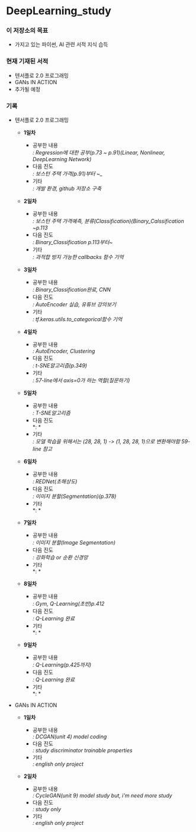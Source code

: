 # DeepLearning_study

### 이 저장소의 목표

+ 가지고 있는 파이썬, AI 관련 서적 지식 습득 


### 현재 기재된 서적

+ 텐서플로 2.0 프로그래밍
+ GANs IN ACTION  
+ 추가될 예정

### 기록

+ 텐서플로 2.0 프로그래밍

  - __1일차__
  
    * 공부한 내용  
    *: Regression에 대한 공부(p.73 ~ p.91)(Linear, Nonlinear, DeepLearning Network)*
    * 다음 진도  
    *: 보스턴 주택 가격(p.91)부터 ~_*
    * 기타   
    *: 개발 환경, github 저장소 구축*
  
  - __2일차__
  
    * 공부한 내용  
    *: 보스턴 주택 가격예측, 분류(Classification)(Binary_Calssification ~p.113*
    * 다음 진도  
    *: Binary_Classification p.113부터~*
    * 기타   
    *: 과적합 방지 가능한 callbacks 함수 기억*
  
  - __3일차__
  
    * 공부한 내용  
    *: Binary_Classification완료, CNN*
    * 다음 진도  
    *: AutoEncoder 실습, 유튜브 강의보기*
    * 기타   
    *: tf.keras.utils.to_categorical함수 기억*
      
  - __4일차__
  
    * 공부한 내용  
    *: AutoEncoder, Clustering*
    * 다음 진도  
    *: t-SNE알고리즘(p.349)*
    * 기타   
    *: 57-line에서 axis=0가 하는 역할(질문하기)*
   
  - __5일차__
  
    * 공부한 내용  
    *: T-SNE알고리즘*
    * 다음 진도  
    *: *
    * 기타   
    *: 모델 학습을 위해서는 (28, 28, 1) -> (1, 28, 28, 1)으로 변환해야함 59-line 참고*

  - __6일차__
  
    * 공부한 내용  
    *: REDNet(초해상도)*
    * 다음 진도  
    *: 이미지 분할(Segmentation)(p.378)*
    * 기타   
    *: *

  - __7일차__
  
    * 공부한 내용  
    *: 이미지 분할(Image Segmentation)*
    * 다음 진도  
    *: 강화학습 or 순환 신경망*
    * 기타   
    *: *

  - __8일차__
  
    * 공부한 내용  
    *: Gym, Q-Learning(초반)p.412*
    * 다음 진도  
    *: Q-Learning 완료*
    * 기타   
    *: *

  - __9일차__
  
    * 공부한 내용  
    *: Q-Learning(p.425까지)*
    * 다음 진도  
    *: Q-Learning 완료*
    * 기타   
    *: *
    
+ GANs IN ACTION

  - __1일차__
  
    * 공부한 내용  
    *: DCGAN(unit 4) model coding*
    * 다음 진도  
    *: study discriminator trainable properties*
    * 기타   
    *: english only project*

  - __2일차__
  
    * 공부한 내용  
    *: CycleGAN(unit 9) model study but, i'm need more study*
    * 다음 진도  
    *: study only*
    * 기타   
    *: english only project*
